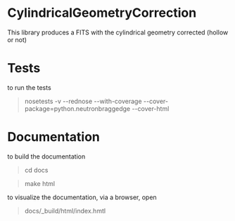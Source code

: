 # CylindricalGeometryCorrection
This library produces a FITS with the cylindrical geometry corrected (hollow or not)


# Tests
to run the tests
> nosetests -v --rednose --with-coverage --cover-package=python.neutronbraggedge --cover-html

# Documentation
to build the documentation
> cd docs

> make html

to visualize the documentation, via a browser, open
> docs/_build/html/index.hmtl
